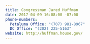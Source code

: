 ```yaml
---
title: Congressman Jared Huffman
date: 2017-04-09 16:08:00 -07:00
phone-numbers:
  Petaluma Office: "(707) 981-8967"
  DC Office: "(202) 225-5163"
website: http://huffman.house.gov/
---
```


